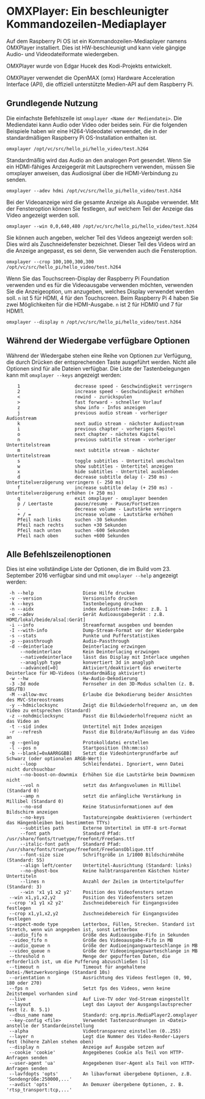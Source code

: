# OMXPlayer: Ein beschleunigter Kommandozeilen-Mediaplayer

Auf dem Raspberry Pi OS ist ein Kommandozeilen-Mediaplayer namens OMXPlayer installiert. Dies ist HW-beschleunigt und kann viele gängige Audio- und Videodateiformate wiedergeben.

OMXPlayer wurde von Edgar Hucek des Kodi-Projekts entwickelt.

OMXPlayer verwendet die OpenMAX (omx) Hardware Acceleration Interface (API), die offiziell unterstützte Medien-API auf dem Raspberry Pi.

## Grundlegende Nutzung

Die einfachste Befehlszeile ist `omxplayer <Name der Mediendatei>`. Die Mediendatei kann Audio oder Video oder beides sein. Für die folgenden Beispiele haben wir eine H264-Videodatei verwendet, die in der standardmäßigen Raspberry Pi OS-Installation enthalten ist.

```
omxplayer /opt/vc/src/hello_pi/hello_video/test.h264
```

Standardmäßig wird das Audio an den analogen Port gesendet. Wenn Sie ein HDMI-fähiges Anzeigegerät mit Lautsprechern verwenden, müssen Sie omxplayer anweisen, das Audiosignal über die HDMI-Verbindung zu senden.

```
omxplayer --adev hdmi /opt/vc/src/hello_pi/hello_video/test.h264
```

Bei der Videoanzeige wird die gesamte Anzeige als Ausgabe verwendet. Mit der Fensteroption können Sie festlegen, auf welchem ​​Teil der Anzeige das Video angezeigt werden soll.

```
omxplayer --win 0,0,640,480 /opt/vc/src/hello_pi/hello_video/test.h264
```

Sie können auch angeben, welcher Teil des Videos angezeigt werden soll: Dies wird als Zuschneidefenster bezeichnet. Dieser Teil des Videos wird an die Anzeige angepasst, es sei denn, Sie verwenden auch die Fensteroption.

```
omxplayer --crop 100,100,300,300 /opt/vc/src/hello_pi/hello_video/test.h264
```
Wenn Sie das Touchscreen-Display der Raspberry Pi Foundation verwenden und es für die Videoausgabe verwenden möchten, verwenden Sie die Anzeigeoption, um anzugeben, welches Display verwendet werden soll. `n` ist 5 für HDMI, 4 für den Touchscreen. Beim Raspberry Pi 4 haben Sie zwei Möglichkeiten für die HDMI-Ausgabe. `n` ist 2 für HDMI0 und 7 für HDMI1.

```
omxplayer --display n /opt/vc/src/hello_pi/hello_video/test.h264
```
## Während der Wiedergabe verfügbare Optionen

Während der Wiedergabe stehen eine Reihe von Optionen zur Verfügung, die durch Drücken der entsprechenden Taste ausgeführt werden. Nicht alle Optionen sind für alle Dateien verfügbar. Die Liste der Tastenbelegungen kann mit `omxplayer --keys` angezeigt werden:

```
    1                    decrease speed - Geschwindigkeit verringern
    2                    increase speed - Geschwindigkeit erhöhen
    <                    rewind - zurückspulen
    >                    fast forward - schneller Vorlauf
    z                    show info - Infos anzeigen
    j                    previous audio stream - vorheriger Audiostream
    k                    next audio stream - nächster Audiostream
    i                    previous chapter - vorheriges Kapitel
    o                    next chapter - nächstes Kapitel
    n                    previous subtitle stream - vorheriger Untertitelstream
    m                    next subtitle stream - nächster Untertitelstream
    s                    toggle subtitles - Untertitel umschalten
    w                    show subtitles - Untertitel anzeigen
    x                    hide subtitles - Untertitel ausblenden
    d                    decrease subtitle delay (- 250 ms) - Untertitelverzögerung verringern (- 250 ms)
    f                    increase subtitle delay (+ 250 ms) - Untertitelverzögerung erhöhen (+ 250 ms)
    q                    exit omxplayer - omxplayer beenden
    p / Leertaste        pause/resume - Pause/Fortsetzen
    -                    decrease volume - Lautstärke verringern
    + / =                increase volume - Lautstärke erhöhen
    Pfeil nach links     suchen -30 Sekunden
    Pfeil nach rechts    suchen +30 Sekunden
    Pfeil nach unten     suchen -600 Sekunden
    Pfeil nach oben      suchen +600 Sekunden

```

## Alle Befehlszeilenoptionen

Dies ist eine vollständige Liste der Optionen, die im Build vom 23. September 2016 verfügbar sind und mit `omxplayer --help` angezeigt werden:

```
 -h --help                  Diese Hilfe drucken
 -v --version               Versionsinfo drucken
 -k --keys                  Tastenbelegung drucken
 -n --aidx                  index Audiostream-Index: z.B. 1
 -o --adev                  Gerät Audioausgabegerät : z.B. HDMI/lokal/beide/alsa[:Gerät]
 -i --info                  Streamformat ausgeben und beenden
 -I --with-info             Dump-Stream-Format vor der Wiedergabe
 -s --stats                 Punkte und Pufferstatistiken
 -p --passthrough           Audio-Passthrough
 -d --deinterlace           Deinterlacing erzwingen
     --nodeinterlace        Kein Deinterlacing erzwingen
     --nativedeinterlace    lässt das Display mit Interlace umgehen
     --anaglyph type        konvertiert 3d in anaglyph
     --advanced[=0]         Aktiviert/deaktiviert das erweiterte Deinterlace für HD-Videos (standardmäßig aktiviert)
 -w --hw                    Hw-Audio-Dekodierung
 -3 -3d mode                Fernseher in den 3D-Modus schalten (z. B. SBS/TB)
 -M --allow-mvc             Erlaube die Dekodierung beider Ansichten des MVC-Stereostreams
 -y --hdmiclocksync         Zeigt die Bildwiederholfrequenz an, um dem Video zu entsprechen (Standard)
 -z --nohdmiclocksync       Passt die Bildwiederholfrequenz nicht an das Video an
 -t --sid index             Untertitel mit Index anzeigen
 -r --refresh               Passt die Bildrate/Auflösung an das Video an
 -g --genlog                Protokolldatei erstellen
 -l --pos n                 Startposition (hh:mm:ss)
 -b --blank[=0xAARRGGBB]    Setzt die Videohintergrundfarbe auf Schwarz (oder optionalen ARGB-Wert)
     --loop                 Schleifendatei. Ignoriert, wenn Datei nicht durchsuchbar
     --no-boost-on-downmix  Erhöhen Sie die Lautstärke beim Downmixen nicht
     --vol n                setzt das Anfangsvolumen in Millibel (Standard 0)
     --amp n                setzt die anfängliche Verstärkung in Millibel (Standard 0)
     --no-osd               Keine Statusinformationen auf dem Bildschirm anzeigen
     --no-keys              Tastatureingabe deaktivieren (verhindert das Hängenbleiben bei bestimmten TTYs)
     --subtitles path       Externe Untertitel im UTF-8 srt-Format
     --font path            Standard Pfad: /usr/share/fonts/truetype/freefont/FreeSans.ttf
     --italic-font path     Standard Pfad: /usr/share/fonts/truetype/freefont/FreeSansOblique.ttf
     --font-size size       Schriftgröße in 1/1000 Bildschirmhöhe (Standard: 55)
     --align left/center    Untertitel-Ausrichtung (Standard: links)
     --no-ghost-box         Keine halbtransparenten Kästchen hinter Untertiteln
     --lines n              Anzahl der Zeilen im Untertitelpuffer (Standard: 3)
     --win 'x1 y1 x2 y2'    Position des Videofensters setzen
 --win x1,y1,x2,y2          Position des Videofensters setzen
 --crop 'x1 y1 x2 y2'       Zuschneidebereich für Eingangsvideo festlegen
 --crop x1,y1,x2,y2         Zuschneidebereich für Eingangsvideo festlegen
 --aspect-mode type         Letterbox, Füllen, Strecken. Standard ist Stretch, wenn win angegeben ist, sonst Letterbox
 --audio_fifo n             Größe des Audioausgabe-Fifo in Sekunden
 --video_fifo n             Größe des Videoausgabe-Fifo in MB
 --audio_queue n            Größe der Audioeingangswarteschlange in MB
 --video_queue n            Größe der Videoeingangswarteschlange in MB
 --threshold n              Menge der gepufferten Daten, die erforderlich ist, um die Pufferung abzuschließen [s]
 --timeout n                Timeout für angehaltene Datei-/Netzwerkvorgänge (Standard 10s)
 --orientation n            Ausrichtung des Videos festlegen (0, 90, 180 oder 270)
 --fps n                    Setzt fps des Videos, wenn keine Zeitstempel vorhanden sind
 --live                     Auf Live-TV oder Vod-Stream eingestellt
 --layout                   Legt das Layout der Ausgangslautsprecher fest (z. B. 5.1)
 --dbus_name name           Standard: org.mpris.MediaPlayer2.omxplayer
 --key-config <file>        Verwendet Tastenzuordnungen in <Datei> anstelle der Standardeinstellung
 --alpha                    Videotransparenz einstellen (0..255)
 --layer n                  Legt die Nummer des Video-Render-Layers fest (höhere Zahlen stehen oben)
 --display n                Anzeige auf Ausgabe setzen auf
 --cookie 'cookie'          Angegebenes Cookie als Teil von HTTP-Anfragen senden
 --user-agent 'ua'          Angegebenen User-Agent als Teil von HTTP-Anfragen senden
 --lavfdopts 'opts'         An libavformat übergebene Optionen, z.B. 'Sondengröße:250000,...'
 --avdict 'opts'            An Demuxer übergebene Optionen, z. B. 'rtsp_transport:tcp,...'

```